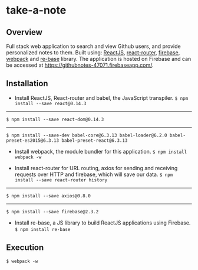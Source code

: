 take-a-note
==================

Overview
---------

Full stack web application to search and view Github users, and provide personalized notes to them. 
Built using: 
[ReactJS](https://facebook.github.io/react/index.html),
[react-router](https://react-router.now.sh),
[firebase](https://firebase.google.com/),
[webpack](https://webpack.github.io) and
[re-base](https://github.com/tylermcginnis/re-base) library.
The application is hosted on Firebase and can be accessed at https://githubnotes-47071.firebaseapp.com/.

Installation
-------------

* Install ReactJS, React-router and babel, the JavaScript transpiler.
`$ npm install --save react@0.14.3`
- - - - - - 
`$ npm install --save react-dom@0.14.3` 
- - - - - -
`$ npm install --save-dev babel-core@6.3.13 babel-loader@6.2.0 babel-preset-es2015@6.3.13 babel-preset-react@6.3.13`

* Install webpack, the module bundler for this application.
`$ npm install webpack -w`

* Install react-router for URL routing, axios for sending and receiving requests over HTTP and firebase, which will save our data.
`$ npm install --save react-router history`
- - - - - - - - - - - - - - - - - -
`$ npm install --save axios@0.8.0`
- - - - - - - - - - - - - -
`$ npm install --save firebase@2.3.2`

* Install re-base, a JS library to build ReactJS applications using Firebase.
`$ npm install re-base`

Execution
---------------
`$ webpack -w`


